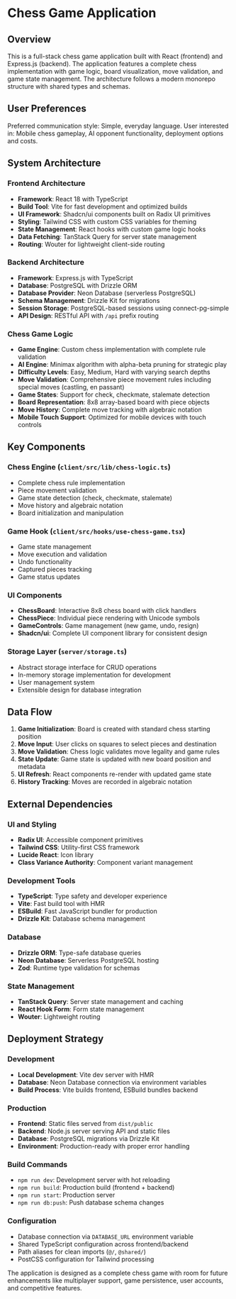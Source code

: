 # Chess Game Application

## Overview

This is a full-stack chess game application built with React (frontend) and Express.js (backend). The application features a complete chess implementation with game logic, board visualization, move validation, and game state management. The architecture follows a modern monorepo structure with shared types and schemas.

## User Preferences

Preferred communication style: Simple, everyday language.
User interested in: Mobile chess gameplay, AI opponent functionality, deployment options and costs.

## System Architecture

### Frontend Architecture
- **Framework**: React 18 with TypeScript
- **Build Tool**: Vite for fast development and optimized builds
- **UI Framework**: Shadcn/ui components built on Radix UI primitives
- **Styling**: Tailwind CSS with custom CSS variables for theming
- **State Management**: React hooks with custom game logic hooks
- **Data Fetching**: TanStack Query for server state management
- **Routing**: Wouter for lightweight client-side routing

### Backend Architecture
- **Framework**: Express.js with TypeScript
- **Database**: PostgreSQL with Drizzle ORM
- **Database Provider**: Neon Database (serverless PostgreSQL)
- **Schema Management**: Drizzle Kit for migrations
- **Session Storage**: PostgreSQL-based sessions using connect-pg-simple
- **API Design**: RESTful API with `/api` prefix routing

### Chess Game Logic
- **Game Engine**: Custom chess implementation with complete rule validation
- **AI Engine**: Minimax algorithm with alpha-beta pruning for strategic play
- **Difficulty Levels**: Easy, Medium, Hard with varying search depths
- **Move Validation**: Comprehensive piece movement rules including special moves (castling, en passant)
- **Game States**: Support for check, checkmate, stalemate detection
- **Board Representation**: 8x8 array-based board with piece objects
- **Move History**: Complete move tracking with algebraic notation
- **Mobile Touch Support**: Optimized for mobile devices with touch controls

## Key Components

### Chess Engine (`client/src/lib/chess-logic.ts`)
- Complete chess rule implementation
- Piece movement validation
- Game state detection (check, checkmate, stalemate)
- Move history and algebraic notation
- Board initialization and manipulation

### Game Hook (`client/src/hooks/use-chess-game.tsx`)
- Game state management
- Move execution and validation
- Undo functionality
- Captured pieces tracking
- Game status updates

### UI Components
- **ChessBoard**: Interactive 8x8 chess board with click handlers
- **ChessPiece**: Individual piece rendering with Unicode symbols
- **GameControls**: Game management (new game, undo, resign)
- **Shadcn/ui**: Complete UI component library for consistent design

### Storage Layer (`server/storage.ts`)
- Abstract storage interface for CRUD operations
- In-memory storage implementation for development
- User management system
- Extensible design for database integration

## Data Flow

1. **Game Initialization**: Board is created with standard chess starting position
2. **Move Input**: User clicks on squares to select pieces and destination
3. **Move Validation**: Chess logic validates move legality and game rules
4. **State Update**: Game state is updated with new board position and metadata
5. **UI Refresh**: React components re-render with updated game state
6. **History Tracking**: Moves are recorded in algebraic notation

## External Dependencies

### UI and Styling
- **Radix UI**: Accessible component primitives
- **Tailwind CSS**: Utility-first CSS framework
- **Lucide React**: Icon library
- **Class Variance Authority**: Component variant management

### Development Tools
- **TypeScript**: Type safety and developer experience
- **Vite**: Fast build tool with HMR
- **ESBuild**: Fast JavaScript bundler for production
- **Drizzle Kit**: Database schema management

### Database
- **Drizzle ORM**: Type-safe database queries
- **Neon Database**: Serverless PostgreSQL hosting
- **Zod**: Runtime type validation for schemas

### State Management
- **TanStack Query**: Server state management and caching
- **React Hook Form**: Form state management
- **Wouter**: Lightweight routing

## Deployment Strategy

### Development
- **Local Development**: Vite dev server with HMR
- **Database**: Neon Database connection via environment variables
- **Build Process**: Vite builds frontend, ESBuild bundles backend

### Production
- **Frontend**: Static files served from `dist/public`
- **Backend**: Node.js server serving API and static files
- **Database**: PostgreSQL migrations via Drizzle Kit
- **Environment**: Production-ready with proper error handling

### Build Commands
- `npm run dev`: Development server with hot reloading
- `npm run build`: Production build (frontend + backend)
- `npm run start`: Production server
- `npm run db:push`: Push database schema changes

### Configuration
- Database connection via `DATABASE_URL` environment variable
- Shared TypeScript configuration across frontend/backend
- Path aliases for clean imports (`@/`, `@shared/`)
- PostCSS configuration for Tailwind processing

The application is designed as a complete chess game with room for future enhancements like multiplayer support, game persistence, user accounts, and competitive features.